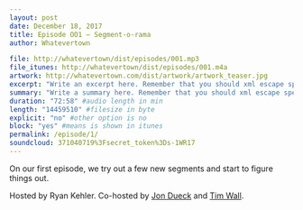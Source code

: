 ```yaml
---
layout: post
date: December 18, 2017
title: Episode OO1 – Segment-o-rama
author: Whatevertown

file: http://whatevertown/dist/episodes/001.mp3
file_itunes: http://whatevertown/dist/episodes/001.m4a
artwork: http://whatevertown.com/dist/artwork/artwork_teaser.jpg
excerpt: "Write an excerpt here. Remember that you should xml escape special characters. If you are german: don't use umlauts here."
summary: "Write a summary here. Remember that you should xml escape special characters. If you are german: don't use umlauts here."
duration: "72:58" #audio length in min
length: "14459510" #filesize in byte
explicit: "no" #other option is no
block: "yes" #means is shown in itunes
permalink: /episode/1/
soundcloud: 371040719%3Fsecret_token%3Ds-1WR17
---
```


On our first episode, we try out a few new segments and start to figure things out.

Hosted by Ryan Kehler. Co-hosted by [Jon Dueck](https://twitter.com/jondueck) and [Tim Wall](https://twitter.com/timjosephwall).
